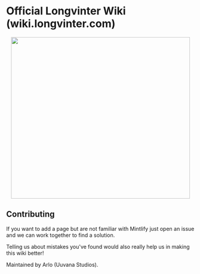 # Official Longvinter Wiki (wiki.longvinter.com)

<div align="center">
<img src="https://i.imgur.com/ISsjiNJ.png" 
     width="479" 
     height="432" />
</div>

## Contributing

If you want to add a page but are not familiar with Mintlify just open an issue and we can work together to find a solution.

Telling us about mistakes you've found would also really help us in making this wiki better!

Maintained by Arlo (Uuvana Studios).